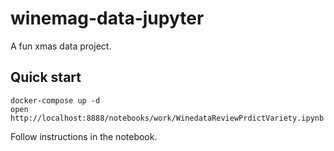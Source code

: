 # winemag-data-jupyter

A fun xmas data project.

## Quick start

    docker-compose up -d
    open http://localhost:8888/notebooks/work/WinedataReviewPrdictVariety.ipynb

Follow instructions in the notebook.